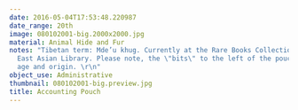 ```yaml
---
date: 2016-05-04T17:53:48.220987
date_range: 20th
image: 080102001-big.2000x2000.jpg
material: Animal Hide and Fur
notes: "Tibetan term: Mde’u khug. Currently at the Rare Books Collection, C.V. Starr
  East Asian Library. Please note, the \"bits\" to the left of the pouch are of mixed
  age and origin. \r\n"
object_use: Administrative
thumbnail: 080102001-big.preview.jpg
title: Accounting Pouch
---
```


